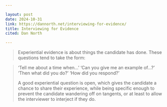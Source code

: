 ```yaml
---

layout: post
date: 2024-10-31
link: https://dannorth.net/interviewing-for-evidence/
title: Interviewing for Evidence
cited: Dan North

---
```


> Experiential evidence is about things the candidate has done. These questions tend to take the form:

> ‘Tell me about a time when…’
> ‘Can you give me an example of…?’
> ‘Then what did you do?’
> ‘How did you respond?’
> 
> A good experiential question is open, which gives the candidate a chance to share their experience, while being specific enough to prevent the candidate wandering off on tangents, or at least to allow the interviewer to interject if they do.